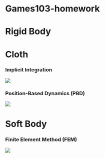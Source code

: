 # Games103-homework

# Rigid Body



# Cloth

### Implicit Integration
![](figure/implicit_cloth.gif)


### Position-Based Dynamics (PBD)
![](figure/PBD.gif)

# Soft Body

### Finite Element Method (FEM)
![](figure/softbody.gif)


